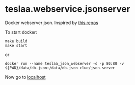 teslaa.webservice.jsonserver
=======================


Docker webserver json. Inspired by [this repos](https://github.com/clue/docker-json-server) 

To start docker:

```
make build
make start
```
or 
```
docker run --name teslaa_json_webserver -d -p 80:80 -v ${PWD}/data/db.json:/data/db.json clue/json-server
```

Now go to [localhost](http://localhost)


